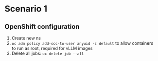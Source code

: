 # Scenario 1

## OpenShift configuration


1. Create new ns
2. `oc adm policy add-scc-to-user anyuid -z default` to allow containers to run as root, required for vLLM images
3. Delete all jobs: `oc delete job --all`